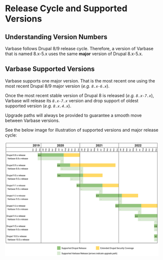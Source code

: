# Release Cycle and Supported Versions

## Understanding Version Numbers

Varbase follows Drupal 8/9 release cycle. Therefore, a version of Varbase that is named 8.x-5.x uses the same **major** version of Drupal 8.x-5.x.

## Varbase Supported Versions

Varbase supports one major version. That is the most recent one using the most recent Drupal 8/9 major version \(_e.g. `8.x-6.x`_\).

Once the most recent stable version of Drupal 8 is released \(_e.g. `8.x-7.x`_\), Varbase will release its _`8.x-7.x`_ version and drop support of oldest supported version \(_e.g. `8.x.4.x`_\).

Upgrade paths will always be provided to guarantee a smooth move between Varbase versions.

See the below image for illustration of supported versions and major release cycle:

![](../.gitbook/assets/drupal-feature-versions-release-cycle-and-how-varbase-follows-it.png)

